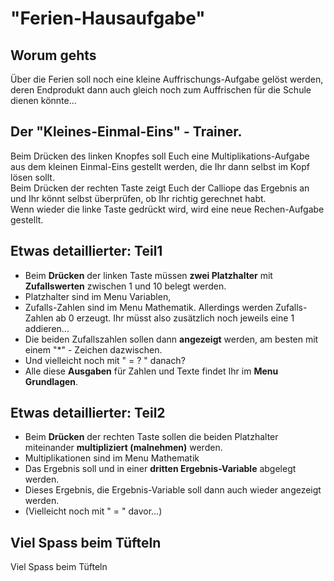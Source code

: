 # "Ferien-Hausaufgabe"

## Worum gehts

Über die Ferien soll noch eine kleine Auffrischungs-Aufgabe gelöst werden, deren Endprodukt dann auch gleich noch zum Auffrischen für die Schule dienen könnte...

## Der "Kleines-Einmal-Eins" - Trainer.

Beim Drücken des linken Knopfes soll Euch eine Multiplikations-Aufgabe aus dem kleinen Einmal-Eins gestellt werden, die Ihr dann selbst im Kopf lösen sollt.   
Beim Drücken der rechten Taste zeigt Euch der Calliope das Ergebnis an und Ihr könnt selbst überprüfen, ob Ihr richtig gerechnet habt.  
Wenn wieder die linke Taste gedrückt wird, wird eine neue Rechen-Aufgabe gestellt.


## Etwas detaillierter: Teil1 

* Beim __Drücken__ der linken Taste müssen __zwei Platzhalter__ mit __Zufallswerten__ zwischen 1 und 10 belegt werden. 
* Platzhalter sind im Menu Variablen, 
* Zufalls-Zahlen sind im Menu Mathematik. 
Allerdings werden Zufalls-Zahlen ab 0 erzeugt. Ihr müsst also zusätzlich noch jeweils eine 1 addieren...
* Die beiden Zufallszahlen sollen dann __angezeigt__ werden, am besten mit einem "*" - Zeichen dazwischen. 
* Und vielleicht noch mit " = ? " danach?
* Alle diese __Ausgaben__ für Zahlen und Texte findet Ihr im __Menu Grundlagen__.

## Etwas detaillierter: Teil2

* Beim __Drücken__ der rechten Taste sollen die beiden Platzhalter miteinander __multipliziert (malnehmen)__ werden.
* Multiplikationen sind im Menu Mathematik
* Das Ergebnis soll und in einer __dritten Ergebnis-Variable__ abgelegt werden. 
* Dieses Ergebnis, die Ergebnis-Variable soll dann auch wieder angezeigt werden.
* (Vielleicht noch mit " = " davor...)

## Viel Spass beim Tüfteln 

Viel Spass beim Tüfteln




